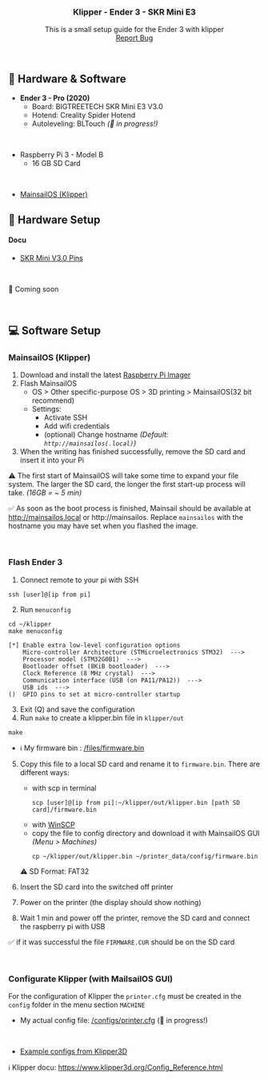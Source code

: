 <h3 align="center">Klipper - Ender 3 - SKR Mini E3</h3>
  <p align="center">
    This is a small setup guide for the Ender 3 with klipper
    <br />
    <a href="https://github.com/Kr3b5/klipper-ender3_skr/issues">Report Bug</a>
  </p>
  <br />


## :wrench: Hardware & Software

* **Ender 3 - Pro (2020)**
  * Board: BIGTREETECH SKR Mini E3 V3.0
  * Hotend: Creality Spider Hotend 
  * Autoleveling: BLTouch *(:construction: in progress!)*
<br />

* Raspberry Pi 3 - Model B
  * 16 GB SD Card
<br />

* [MainsailOS (Klipper)](https://github.com/mainsail-crew/mainsail) 


## :hammer: Hardware Setup 

#### Docu

* [SKR Mini V3.0 Pins](./docu/SKR_MINI_V3_PINS.pdf)  

<br />

:construction: Coming soon

<br />

## :computer: Software Setup 

### MainsailOS (Klipper)

1. Download and install the latest [Raspberry Pi Imager](https://www.raspberrypi.com/software/)
2. Flash MainsailOS 
   * OS > Other specific-purpose OS > 3D printing > MainsailOS(32 bit recommend)
   * Settings: 
     * Activate SSH 
     * Add wifi credentials
     * (optional) Change hostname *(Default: `http://mainsailos(.local)`)*
3. When the writing has finished successfully, remove the SD card and insert it into your Pi

:warning: The first start of MainsailOS will take some time to expand your file system. The larger the SD card, the longer the first start-up process will take. *(16GB = ~ 5 min)*


:white_check_mark: As soon as the boot process is finished, Mainsail should be available at http://mainsailos.local or http://mainsailos. Replace `mainsailos` with the hostname you may have set when you flashed the image.

<br />

### Flash Ender 3

1. Connect remote to your pi with SSH
```
ssh [user]@[ip from pi]
```

2. Run `menuconfig`
```
cd ~/klipper 
make menuconfig
```

```
[*] Enable extra low-level configuration options
    Micro-controller Architecture (STMicroelectronics STM32)  --->
    Processor model (STM32G0B1)  --->
    Bootloader offset (8KiB bootloader)  --->
    Clock Reference (8 MHz crystal)  --->
    Communication interface (USB (on PA11/PA12))  --->
    USB ids  --->
()  GPIO pins to set at micro-controller startup
```

3. Exit (Q) and save the configuration 
4. Run `make` to create a klipper.bin file in `klipper/out`
```
make
```

   * :information_source: My firmware bin : [/files/firmware.bin](./files/firmware.bin)

5. Copy this file to a local SD card and rename it to `firmware.bin`. There are different ways:

   * with scp in terminal
        ```
        scp [user]@[ip from pi]:~/klipper/out/klipper.bin [path SD card]/firmware.bin
        ```
   * with [WinSCP](https://winscp.net/eng/download.php) 
   * copy the file to config directory and download it with MainsailOS GUI *(Menu > Machines)*
        ```
        cp ~/klipper/out/klipper.bin ~/printer_data/config/firmware.bin
        ```
    :warning: SD Format: FAT32 

6. Insert the SD card into the switched off printer
7. Power on the printer (the display should show nothing)
8. Wait 1 min and power off the printer, remove the SD card and connect the raspberry pi with USB 

:white_check_mark: if it was successful the file ``FIRMWARE.CUR`` should be on the SD card 

<br />

### Configurate Klipper (with MailsailOS GUI)

For the configuration of Klipper the ``printer.cfg`` must be created in the ``config`` folder in the menu section ``MACHINE``

* My actual config file: [/configs/printer.cfg](./configs/printer.cfg) (:construction: in progress!)
<br />

* [Example configs from Klipper3D](https://github.com/Klipper3d/klipper/tree/master/config) 
  
:information_source: Klipper docu: https://www.klipper3d.org/Config_Reference.html
